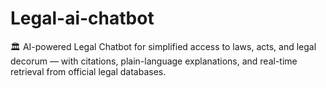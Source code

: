 # Legal-ai-chatbot
🏛️ AI-powered Legal Chatbot for simplified access to laws, acts, and legal decorum — with citations, plain-language explanations, and real-time retrieval from official legal databases.
